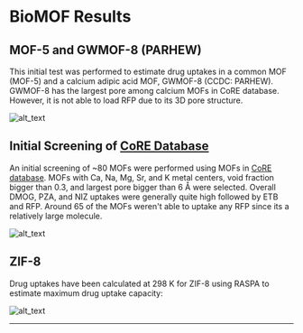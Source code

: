 # BioMOF Results

## MOF-5 and GWMOF-8 (PARHEW)
This initial test was performed to estimate drug uptakes in a common MOF (MOF-5) and a calcium adipic acid MOF, GWMOF-8 (CCDC: PARHEW). GWMOF-8 has the largest pore among calcium MOFs in CoRE database. However, it is not able to load RFP due to its 3D pore structure.

![alt_text][MOF-5-PARHEW]

## Initial Screening of [CoRE Database][CoRE]
An initial screening of ~80 MOFs were performed using MOFs in [CoRE database][CoRE]. MOFs with Ca, Na, Mg, Sr, and K metal centers, void fraction bigger than 0.3, and largest pore bigger than 6 Å were selected.
Overall DMOG, PZA, and NIZ uptakes were generally quite high followed by ETB and RFP. Around 65 of the MOFs weren't able to uptake any RFP since its a relatively large molecule.

![alt_text][screening-1]

## ZIF-8
Drug uptakes have been calculated at 298 K for ZIF-8 using RASPA to estimate maximum drug uptake capacity:

![alt_text][ZIF-8-uptake]

-------------------------------------------------------------------------
[ZIF-8-uptake]: https://goo.gl/Qt5ZVF
[screening-1]: https://goo.gl/AAv5Zf
[MOF-5-PARHEW]: https://goo.gl/r7jPNd
[CoRE]: http://pubs.acs.org/doi/abs/10.1021/cm502594j

